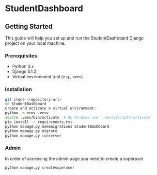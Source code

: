 # StudentDashboard

## Getting Started

This guide will help you set up and run the StudentDashboard Django project on your local machine.

### Prerequisites

- Python 3.x
- Django 5.1.2
- Virtual environment tool (e.g., `venv`)

### Installation
   ```bash
   git clone <repository-url>
   cd StudentDashboard
   Create and activate a virtual environment:  
   python -m venv .venv
   source .venv/bin/activate  # On Windows use `.venv\Scripts\activate`
   pip install -r requirements.txt
   python manage.py makemigrations StudentDashboard
   python manage.py migrate
   python manage.py runserver
   ```

### Admin   
In order of accessing the admin page you need to create a superuser

```bash
python manage.py createsuperuser
```
